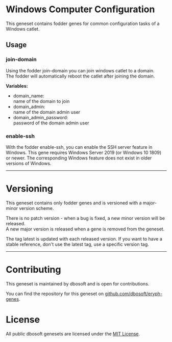 # Windows Computer Configuration

This geneset contains fodder genes for common configuration tasks of a Windows catlet.

## Usage


### join-domain

Using the fodder join-domain you can join windows catlet to a domain.   
The fodder will automatically reboot the catlet after joining the domain.

**Variables:** 
- domain_name:  
  name of the domain to join
- domain_admin:  
  name of the domain admin user
- domain_admin_password:  
  password of the domain admin user


### enable-ssh

With the fodder enable-ssh, you can enable the SSH server feature in Windows.
This gene requires Windows Server 2019 (or Windows 10 1809) or newer. The
corresponding Windows feature does not exist in older versions of Windows.


---


# Versioning

This geneset contains only fodder genes and is versioned with a major-minor version scheme.  

There is no patch version - when a bug is fixed, a new minor version will be released.  
A new major version is released when a gene is removed from the geneset. 

The tag latest is updated with each released version. If you want to have a stable reference, don't use the latest tag, use a specific version tag. 

----

# Contributing

This geneset is maintained by dbosoft and is open for contributions.  

You can find the repository for this geneset on [github.com/dbosoft/eryph-genes](https://github.com/dbosoft/eryph-genes).  

  

# License

All public dbosoft genesets are licensed under the [MIT License](https://opensource.org/licenses/MIT).


